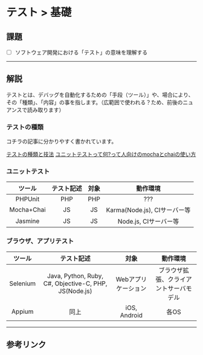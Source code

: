 # テスト > 基礎

## 課題

- [ ] ソフトウェア開発における「テスト」の意味を理解する

---

## 解説

テストとは、デバッグを自動化するための「手段（ツール）」や、場合により、その「種類」、「内容」の事を指します。（広範囲で使われる？ため、前後のニュアンスで読み取ります）

### テストの種類

コチラの記事に分かりやすく書かれています。

[テストの種類と技法](http://qiita.com/ktarow/items/8c3d94d6c21a0c86b799)
[ユニットテストって何?って人向けのmochaとchaiの使い方](http://qiita.com/y_hokkey/items/f73ea6b3d5f6902396b6)

### ユニットテスト

| ツール | テスト記述 | 対象 | 動作環境 |
|:-:|:-:|:-:|:-:|
| PHPUnit | PHP | PHP | ??? |
| Mocha+Chai | JS | JS | Karma(Node.js), CIサーバー等 |
| Jasmine | JS | JS | Node.js, CIサーバー等  |

### ブラウザ、アプリテスト

| ツール | テスト記述 | 対象 | 動作環境 |
|:-:|:-:|:-:|:-:|
| Selenium | Java, Python, Ruby, C#, Objective-C, PHP, JS(Node.js) | Webアプリケーション | ブラウザ拡張、クライアントサーバモデル |
| Appium | 同上 | iOS, Android | 各OS |

---

## 参考リンク
